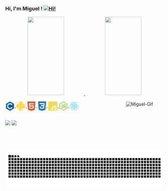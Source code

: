 ### Hi, I'm Miguel ! <a href="#"><img src="https://user-images.githubusercontent.com/1303154/88677602-1635ba80-d120-11ea-84d8-d263ba5fc3c0.gif" width="20px" height="20px" alt="Hi!"></a>

<!-- [https://github.com/anuraghazra/github-readme-stats/blob/master/themes/README.md] -->
<div align="center">
  <a href="#">
     <img width="48%" height="248px" src="https://github-readme-stats.vercel.app/api?username=18Miguel&show_icons=true&bg_color=0d1117&hide_border=true&title_color=8f81c4&text_color=ffffff&icon_color=8f81c4&border_color=63a6fc&include_all_commits=true&count_private=true"/>
    <img width="48%" height="248px" src="https://github-readme-stats.vercel.app/api/top-langs/?username=18Miguel&layout=compact&bg_color=0d1117&hide_border=true&title_color=8f81c4&text_color=fff&icon_color=8f81c4&border_color=63a6fc&langs_count=10"/>
  </a>
</div>

<div style="display: inline_block;"><br>
  <a href="#">
    <!-- <img align="center" alt="Miguel-" height="30" width="30" src="#"/> -->
    <img align="center" alt="Miguel-C" height="30" width="30" src="https://raw.githubusercontent.com/devicons/devicon/master/icons/c/c-plain.svg"/>
    <img align="center" alt="Miguel-Python" height="30" width="30" src="https://raw.githubusercontent.com/devicons/devicon/master/icons/python/python-plain.svg"/>
    <img align="center" alt="Miguel-HTML" height="30" width="30" src="https://raw.githubusercontent.com/devicons/devicon/master/icons/html5/html5-plain.svg"/>
    <img align="center" alt="Miguel-CSS" height="30" width="30" src="https://raw.githubusercontent.com/devicons/devicon/master/icons/css3/css3-plain.svg"/>
    <img align="center" alt="Miguel-JS" height="30" width="30" src="https://raw.githubusercontent.com/devicons/devicon/master/icons/javascript/javascript-plain.svg"/>
    <img align="center" alt="Miguel-NodeJS" height="30" width="30" src="https://raw.githubusercontent.com/devicons/devicon/master/icons/nodejs/nodejs-plain.svg"/>
    <img align="center" alt="Miguel-ReactJS" height="30" width="30" src="https://raw.githubusercontent.com/devicons/devicon/master/icons/react/react-original.svg"/>
    <img align="right" alt="Miguel-Gif" height="160" width="120" src="https://cdn.discordapp.com/attachments/849222404206100510/887358233738633246/Miguel-Gif.gif"/>
  </a>
</div>
 
  ##
  ##

<div>
  <a href = "mailto:miguel.ferreira.neves.pro@gmail.com"><img src="https://img.shields.io/badge/Gmail-D14836?style=for-the-badge&logo=gmail&logoColor=white" target="_blank"></a>
  <a href="https://www.linkedin.com/in/miguelfneves" target="_blank"><img src="https://img.shields.io/badge/-LinkedIn-%230077B5?style=for-the-badge&logo=linkedin&logoColor=white"></a>
  
  ![Snake animation](https://github.com/18Miguel/18Miguel/blob/output/github-contribution-grid-snake.svg)
</div>
  
##
